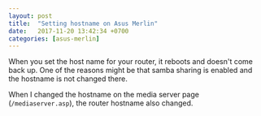 ```yaml
---
layout: post
title:  "Setting hostname on Asus Merlin"
date:   2017-11-20 13:42:34 +0700
categories: [asus-merlin]
---
```


When you set the host name for your router, it reboots and doesn't come back up. One of the reasons might be that samba sharing is enabled and the hostname is not changed there.

When I changed the hostname on the media server page (`/mediaserver.asp`), the router hostname also changed.

